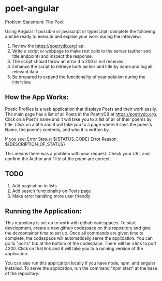 # poet-angular
Problem Statement:
The Poet
 

Using Angular if possible or javascript or typescript, complete the following and be ready to execute and explain your work during the interview:
1. Review the  https://poetrydb.org/ api.
2. Write a script or webpage to make rest calls to the server (author and title endpoint) and inspect the response.
3. The script should throw an error if a 200 is not received.
4. Enhance the script to retrieve both author and title by name and log all relevant data.
5. Be prepared to expand the functionality of your solution during the interview.

## How the App Works:
Poetic Profiles is a web application that displays Poets and their work easily. The main page has a list of all Poets in the PoetryDB at https://poetrydb.org. Click on a Poet's name and it will take you to a list of all of their poems by title. Click on a title and it will take you to a page where it says the poem's Name, the poem's contents, and who it is written by.

If you see:
Error Status: ${STATUS_CODE}
Error Reason: ${DESCRIPTION_OF_STATUS}

This means there was a problem with your request. Check your URL and confirm the Author and Title of the poem are correct.

## TODO
1. Add pagination to lists
2. Add search functionality on Poets page
3. Make error handling more user friendly

## Running the Application:
This repository is set up to work with github codespaces. To start development, create a new github codespace on this repository and give the devcontainer time to set up. Once all commands are given time to complete, the codespace will automatically serve the application. You can go to "ports" tab at the bottom of the codespace. There will be a link to port 4300. Click on that link and it will take you to a running version of the application.

You can also run this application locally if you have node, npm, and angular installed. To serve the application, run the command "npm start" at the base of the repository.